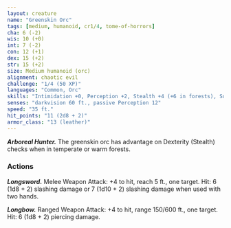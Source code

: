 ```yaml
---
layout: creature
name: "Greenskin Orc"
tags: [medium, humanoid, cr1/4, tome-of-horrors]
cha: 6 (-2)
wis: 10 (+0)
int: 7 (-2)
con: 12 (+1)
dex: 15 (+2)
str: 15 (+2)
size: Medium humanoid (orc)
alignment: chaotic evil
challenge: "1/4 (50 XP)"
languages: "Common, Orc"
skills: "Intimidation +0, Perception +2, Stealth +4 (+6 in forests), Survival +2"
senses: "darkvision 60 ft., passive Perception 12"
speed: "35 ft."
hit_points: "11 (2d8 + 2)"
armor_class: "13 (leather)"
---
```


***Arboreal Hunter.*** The greenskin orc has advantage on
Dexterity (Stealth) checks when in temperate or warm forests.

### Actions

***Longsword.*** Melee Weapon Attack: +4 to hit, reach 5 ft., one target.
Hit: 6 (1d8 + 2) slashing damage or 7 (1d10 + 2) slashing damage when
used with two hands.

***Longbow.*** Ranged Weapon Attack: +4 to hit, range 150/600 ft., one
target. Hit: 6 (1d8 + 2) piercing damage.
